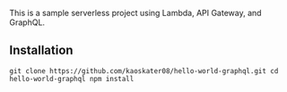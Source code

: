 This is a sample serverless project using Lambda, API Gateway, and GraphQL. 

## Installation

`
git clone https://github.com/kaoskater08/hello-world-graphql.git
cd hello-world-graphql
npm install
`
